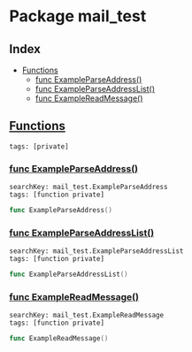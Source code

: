 # Package mail_test

## Index

* [Functions](#func)
    * [func ExampleParseAddress()](#ExampleParseAddress)
    * [func ExampleParseAddressList()](#ExampleParseAddressList)
    * [func ExampleReadMessage()](#ExampleReadMessage)


## <a id="func" href="#func">Functions</a>

```
tags: [private]
```

### <a id="ExampleParseAddress" href="#ExampleParseAddress">func ExampleParseAddress()</a>

```
searchKey: mail_test.ExampleParseAddress
tags: [function private]
```

```Go
func ExampleParseAddress()
```

### <a id="ExampleParseAddressList" href="#ExampleParseAddressList">func ExampleParseAddressList()</a>

```
searchKey: mail_test.ExampleParseAddressList
tags: [function private]
```

```Go
func ExampleParseAddressList()
```

### <a id="ExampleReadMessage" href="#ExampleReadMessage">func ExampleReadMessage()</a>

```
searchKey: mail_test.ExampleReadMessage
tags: [function private]
```

```Go
func ExampleReadMessage()
```

